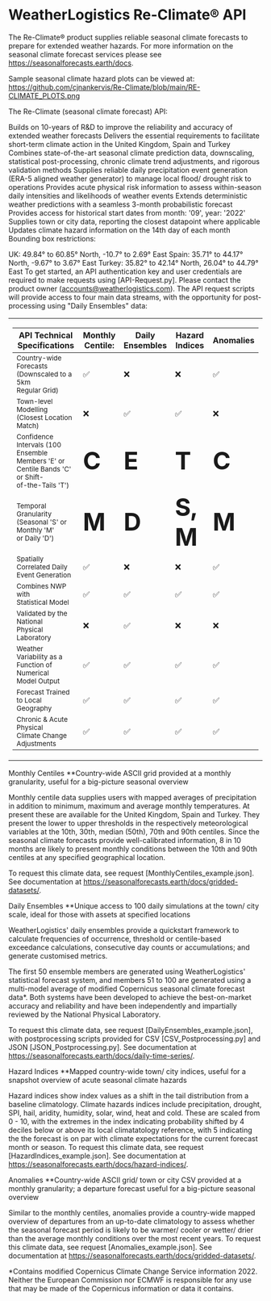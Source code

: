 # WeatherLogistics Re-Climate® API

The Re-Climate® product supplies reliable seasonal climate forecasts to prepare for extended weather hazards. For more information on the seasonal climate forecast services please see https://seasonalforecasts.earth/docs.

Sample seasonal climate hazard plots can be viewed at: https://github.com/cjnankervis/Re-Climate/blob/main/RE-CLIMATE_PLOTS.png

The Re-Climate (seasonal climate forecast) API:

Builds on 10-years of R&D to improve the reliability and accuracy of extended weather forecasts
Delivers the essential requirements to facilitate short-term climate action in the United Kingdom, Spain and Turkey
Combines state-of-the-art seasonal climate prediction data, downscaling, statistical post-processing, chronic climate trend adjustments, and rigorous validation methods
Supplies reliable daily precipitation event generation (ERA-5 aligned weather generator) to manage local flood/ drought risk to operations
Provides acute physical risk information to assess within-season daily intensities and likelihoods of weather events
Extends deterministic weather predictions with a seamless 3-month probabilistic forecast
Provides access for historical start dates from month: '09', year: '2022'
Supplies town or city data, reporting the closest datapoint where applicable
Updates climate hazard information on the 14th day of each month
Bounding box restrictions:

UK: 49.84° to 60.85° North, -10.7° to 2.69° East
Spain: 35.71° to 44.17° North, -9.67° to 3.67° East
Turkey: 35.82° to 42.14° North, 26.04° to 44.79° East
To get started, an API authentication key and user credentials are required to make requests using [API-Request.py]. Please contact the product owner (accounts@weatherlogistics.com). The API request scripts will provide access to four main data streams, with the opportunity for post-processing using "Daily Ensembles" data:

<table>
  <tr><center><td width="50%" align="center">

|API Technical<br />Specifications | Monthly<br /> Centile: | Daily<br /> Ensembles | Hazard<br /> Indices | Anomalies |
| ------------- | ------------- | ------------- | ------------- | ------------- |
| <sub>Country-wide Forecasts<br /> (Downscaled to a 5km<br /> Regular Grid)</sub> | :white_check_mark: | :x: | :x: | :white_check_mark: |
| <sub>Town-level Modelling<br /> (Closest Location Match)</sub> | :x: | :white_check_mark: | :white_check_mark: | :x: |
| <sub>Confidence Intervals (100<br /> Ensemble Members  'E' or<br /> Centile Bands 'C' or Shift-<br />of-the-Tails 'T')</sub> | <font size="20"><b>C</b></font> | <font size="20"><b>E</b></font> | <font size="20"><b>T</b></font> | <font size="20"><b>C</b></font> |
| <sub>Temporal Granularity<br /> (Seasonal 'S' or Monthly 'M'<br /> or Daily 'D')</sub> | <font size="20"><b>M</b></font> | <font size="20"><b>D</b></font> | <font size="20"><b>S, M</b></font> | <font size="20"><b>M</b></font> |
| <sub>Spatially Correlated Daily<br /> Event Generation</sub> | :white_check_mark: | :x: | :x: | :white_check_mark: |
| <sub>Combines NWP with<br /> Statistical Model</sub> | :white_check_mark: | :white_check_mark: | :white_check_mark: | :white_check_mark: |
| <sub>Validated by the National<br /> Physical Laboratory</sub> | :x: | :white_check_mark: | :x: | :x: |
| <sub>Weather Variability as a<br /> Function of Numerical<br /> Model Output</sub> | :white_check_mark: | :white_check_mark: | :white_check_mark: | :white_check_mark: |
| <sub>Forecast Trained<br /> to Local Geography</sub> | :white_check_mark: | :white_check_mark: | :white_check_mark: | :white_check_mark: | :white_check_mark: |
| <sub>Chronic & Acute Physical<br /> Climate Change<br /> Adjustments</sub> | :white_check_mark: | :white_check_mark: | :white_check_mark: | :white_check_mark: |

  </td></center></tr>
</table>

Monthly Centiles
**Country-wide ASCII grid provided at a monthly granularity, useful for a big-picture seasonal overview

Monthly centile data supplies users with mapped averages of precipitation in addition to minimum, maximum and average monthly temperatures. At present these are available for the United Kingdom, Spain and Turkey. They present the lower to upper thresholds in the respectively meteorological variables at the 10th, 30th, median (50th), 70th and 90th centiles. Since the seasonal climate forecasts provide well-calibrated information, 8 in 10 months are likely to present monthly conditions between the 10th and 90th centiles at any specified geographical location.

To request this climate data, see request [MonthlyCentiles_example.json]. See documentation at https://seasonalforecasts.earth/docs/gridded-datasets/.

Daily Ensembles
**Unique access to 100 daily simulations at the town/ city scale, ideal for those with assets at specified locations

WeatherLogistics' daily ensembles provide a quickstart framework to calculate frequencies of occurrence, threshold or centile-based exceedance calculations, consecutive day counts or accumulations; and generate customised metrics.

The first 50 ensemble members are generated using WeatherLogistics' statistical forecast system, and members 51 to 100 are generated using a multi-model average of modified Copernicus seasonal climate forecast data*. Both systems have been developed to achieve the best-on-market accuracy and reliability and have been independently and impartially reviewed by the National Physical Laboratory.

To request this climate data, see request [DailyEnsembles_example.json], with postprocessing scripts provided for CSV [CSV_Postprocessing.py] and JSON [JSON_Postprocessing.py]. See documentation at https://seasonalforecasts.earth/docs/daily-time-series/.

Hazard Indices
**Mapped country-wide town/ city indices, useful for a snapshot overview of acute seasonal climate hazards

Hazard indices show index values as a shift in the tail distribution from a baseline climatology. Climate hazards indices include precipitation, drought, SPI, hail, aridity, humidity, solar, wind, heat and cold. These are scaled from 0 - 10, with the extremes in the index indicating probability shifted by 4 deciles below or above its local climatatology reference, with 5 indicating the the forecast is on par with climate expectations for the current forecast month or season. To request this climate data, see request [HazardIndices_example.json]. See documentation at https://seasonalforecasts.earth/docs/hazard-indices/.

Anomalies
**Country-wide ASCII grid/ town or city CSV provided at a monthly granularity; a departure forecast useful for a big-picture seasonal overview

Similar to the monthly centiles, anomalies provide a country-wide mapped overview of departures from an up-to-date climatology to assess whether the seasonal forecast period is likely to be warmer/ cooler or wetter/ drier than the average monthly conditions over the most recent years. To request this climate data, see request [Anomalies_example.json]. See documentation at https://seasonalforecasts.earth/docs/gridded-datasets/.

*Contains modified Copernicus Climate Change Service information 2022. Neither the European Commission nor ECMWF is responsible for any use that may be made of the Copernicus information or data it contains.
